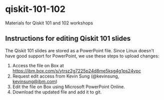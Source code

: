 # qiskit-101-102

Materials for Qiskit 101 and 102 workshops

## Instructions for editing Qiskit 101 slides

The Qiskit 101 slides are stored as a PowerPoint file. Since Linux doesn't have good support for PowerPoint, we use these steps to upload changes:

1. Access the file on Box at <https://ibm.box.com/s/ytrsz2g7225p24d8me5ksg4g1ps24vpc>
2. Request edit access from Kevin Sung (@kevinsung, <kevinsung@ibm.com>)
3. Edit the file on Box using Microsoft PowerPoint Online.
4. Download the updated file and add it to git.
